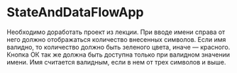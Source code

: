 # StateAndDataFlowApp

Необходимо доработать проект из лекции. При вводе имени справа от него должно отображаться количество внесенных символов. Если имя валидно, то количество должно быть зеленого цвета, иначе — красного. Кнопка ОК так же должна быть доступна только при валидном значении имени. Имя считается валидным, если в нем от трех символов и выше.
